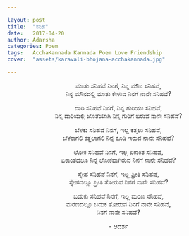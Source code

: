 ```yaml
---

layout: post
title:  "ಸನಿಹ"
date:   2017-04-20
author: Adarsha
categories: Poem
tags:	AcchaKannada Kannada Poem Love Friendship
cover:  "assets/karavali-bhojana-acchakannada.jpg"

---
```




<p align ="center">ಮಾತು ಸನಿಹವೆ ನಿನಗೆ, ನಿನ್ನ ಮೌನ ಸನಿಹವೆ,<br>
ನಿನ್ನ ಮೌನದಲ್ಲಿ ಮಾತು ಕೇಳುವ ನಿನಗೆ ನಾನೇ ಸನಿಹವೆ?</p>
<p align ="center">ದಾರಿ ಸನಿಹವೆ ನಿನಗೆ, ನಿನ್ನ ಗುರಿಯು ಸನಿಹವೆ,<br>
ನಿನ್ನ ದಾರಿಯಲ್ಲಿ ಜೊತೆಯಾಗಿ ನಿನ್ನ ಗುರಿಗೆ ಬರುವ ನಾನೇ ಸನಿಹವೆ?</p>
<p align ="center">ಬೆಳಕು ಸನಿಹವೆ ನಿನಗೆ, ಇಲ್ಲ ಕತ್ತಲು ಸನಿಹವೆ,<br>
ಬೆಳಕಾಗಲಿ ಕತ್ತಲಾಗಲಿ ನಿನ್ನ ಕೂಡಿ ಇರುವ ನಾನೇ ಸನಿಹವೆ?</p>
<p align ="center">ಲೋಕ ಸನಿಹವೆ ನಿನಗೆ, ಇಲ್ಲ ಏಕಾಂತ ಸನಿಹವೆ,<br>
ಏಕಾಂತದಲೂ ನಿನ್ನ ಲೋಕವಾಗಿರುವ ನಿನಗೆ ನಾನೇ ಸನಿಹವೆ?</p>
<p align ="center">ಸ್ನೇಹ ಸನಿಹವೆ ನಿನಗೆ, ಇಲ್ಲ ಪ್ರೀತಿ ಸನಿಹವೆ,<br>
ಸ್ನೇಹದಲ್ಲೂ ಪ್ರೀತಿ ತೋರುವ ನಿನಗೆ ನಾನೇ ಸನಿಹವೆ?</p>
<p align ="center">ಬದುಕು ಸನಿಹವೆ ನಿನಗೆ, ಇಲ್ಲ ಮರಣ ಸನಿಹವೆ,<br>
ಮರಣದಲ್ಲೂ ಬದುಕ ತೋರುವ ನಿನಗೆ ನಾನೇ ಸನಿಹವೆ,<br>
ನಿನಗೆ ನಾನೇ ಸನಿಹವೆ?</p>

<p align ="center"> - ಆದರ್ಶ 
</p>
